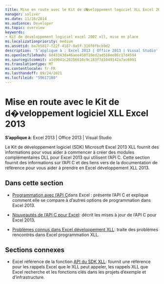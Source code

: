 ```yaml
---
title: Mise en route avec le Kit de d�veloppement logiciel XLL Excel 2013
manager: soliver
ms.date: 11/16/2014
ms.audience: Developer
ms.topic: overview
keywords:
- Kit de développement logiciel excel 2007 xll, mise en place
ms.localizationpriority: medium
ms.assetid: ba7b5817-f22f-4187-8a5f-316f0fbcb9d2
description: 'S’applique à : Excel 2013 | Office 2013 | Visual Studio'
ms.openlocfilehash: 6d43343da46aee450f10ed2ad510ee86c17d4594
ms.sourcegitcommit: a1d9041c20256616c9c183f7d1049142a7ac6991
ms.translationtype: MT
ms.contentlocale: fr-FR
ms.lasthandoff: 09/24/2021
ms.locfileid: "59617180"
---
```

# <a name="getting-started-with-the-excel-xll-sdk"></a>Mise en route avec le Kit de d�veloppement logiciel XLL Excel 2013

**S’applique à**: Excel 2013 | Office 2013 | Visual Studio 
  
Le Kit de développement logiciel (SDK) Microsoft Excel 2013 XLL fournit des informations pour vous aider à commencer à créer des modules complémentaires DLL pour Excel 2013 qui utilisent l’API C. Cette section fournit des informations sur l’API C et des liens vers de la documentation de référence pour vous aider à prendre en Excel développement XLL 2013.
  
## <a name="in-this-section"></a>Dans cette section

- [Programmation avec l’API C](programming-with-the-c-api-in-excel.md)dans Excel : présente l’API C et explique comment elle se compare à d’autres options de programmation dans Excel 2013.
    
- [Nouveautés de l’API C pour Excel](what-s-new-in-the-c-api-for-excel.md): décrit les mises à jour de l’API C pour Excel 2013.
    
- [Problèmes connus dans Excel développement XLL](known-issues-in-excel-xll-development.md): traite des problèmes rencontrés dans Excel programmation XLL.
    
## <a name="related-sections"></a>Sections connexes

- Excel référence de la fonction [API du SDK XLL](excel-xll-sdk-api-function-reference.md): fournit une référence pour les rappels Excel que le XLL peut appeler, les rappels XLL que Excel recherche et les fonctions clés dans les projets d’exemple et d’infrastructure.
    


